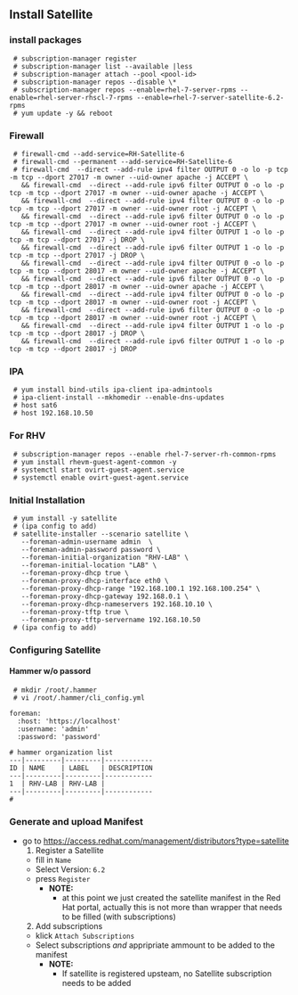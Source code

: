 ##  Install Satellite 

### install packages
```
 # subscription-manager register
 # subscription-manager list --available |less
 # subscription-manager attach --pool <pool-id>
 # subscription-manager repos --disable \*
 # subscription-manager repos --enable=rhel-7-server-rpms --enable=rhel-server-rhscl-7-rpms --enable=rhel-7-server-satellite-6.2-rpms
 # yum update -y && reboot
```

### Firewall
``` 
 # firewall-cmd --add-service=RH-Satellite-6
 # firewall-cmd --permanent --add-service=RH-Satellite-6
 # firewall-cmd  --direct --add-rule ipv4 filter OUTPUT 0 -o lo -p tcp -m tcp --dport 27017 -m owner --uid-owner apache -j ACCEPT \
   && firewall-cmd  --direct --add-rule ipv6 filter OUTPUT 0 -o lo -p tcp -m tcp --dport 27017 -m owner --uid-owner apache -j ACCEPT \
   && firewall-cmd  --direct --add-rule ipv4 filter OUTPUT 0 -o lo -p tcp -m tcp --dport 27017 -m owner --uid-owner root -j ACCEPT \
   && firewall-cmd  --direct --add-rule ipv6 filter OUTPUT 0 -o lo -p tcp -m tcp --dport 27017 -m owner --uid-owner root -j ACCEPT \
   && firewall-cmd  --direct --add-rule ipv4 filter OUTPUT 1 -o lo -p tcp -m tcp --dport 27017 -j DROP \
   && firewall-cmd  --direct --add-rule ipv6 filter OUTPUT 1 -o lo -p tcp -m tcp --dport 27017 -j DROP \
   && firewall-cmd  --direct --add-rule ipv4 filter OUTPUT 0 -o lo -p tcp -m tcp --dport 28017 -m owner --uid-owner apache -j ACCEPT \
   && firewall-cmd  --direct --add-rule ipv6 filter OUTPUT 0 -o lo -p tcp -m tcp --dport 28017 -m owner --uid-owner apache -j ACCEPT \
   && firewall-cmd  --direct --add-rule ipv4 filter OUTPUT 0 -o lo -p tcp -m tcp --dport 28017 -m owner --uid-owner root -j ACCEPT \
   && firewall-cmd  --direct --add-rule ipv6 filter OUTPUT 0 -o lo -p tcp -m tcp --dport 28017 -m owner --uid-owner root -j ACCEPT \
   && firewall-cmd  --direct --add-rule ipv4 filter OUTPUT 1 -o lo -p tcp -m tcp --dport 28017 -j DROP \
   && firewall-cmd  --direct --add-rule ipv6 filter OUTPUT 1 -o lo -p tcp -m tcp --dport 28017 -j DROP
```

### IPA
```
 # yum install bind-utils ipa-client ipa-admintools
 # ipa-client-install --mkhomedir --enable-dns-updates 
 # host sat6
 # host 192.168.10.50
```

### For RHV
```
 # subscription-manager repos --enable rhel-7-server-rh-common-rpms
 # yum install rhevm-guest-agent-common -y
 # systemctl start ovirt-guest-agent.service
 # systemctl enable ovirt-guest-agent.service

```

### Initial Installation 
```
 # yum install -y satellite
 # (ipa config to add)
 # satellite-installer --scenario satellite \
   --foreman-admin-username admin  \
   --foreman-admin-password password \
   --foreman-initial-organization "RHV-LAB" \
   --foreman-initial-location "LAB" \
   --foreman-proxy-dhcp true \
   --foreman-proxy-dhcp-interface eth0 \
   --foreman-proxy-dhcp-range "192.168.100.1 192.168.100.254" \
   --foreman-proxy-dhcp-gateway 192.168.0.1 \
   --foreman-proxy-dhcp-nameservers 192.168.10.10 \
   --foreman-proxy-tftp true \
   --foreman-proxy-tftp-servername 192.168.10.50 
 # (ipa config to add)
```

### Configuring Satellite

#### Hammer w/o passord
```
 # mkdir /root/.hammer
 # vi /root/.hammer/cli_config.yml
```
~~~
foreman:
  :host: 'https://localhost'
  :username: 'admin'
  :password: 'password'
~~~
```
# hammer organization list
---|---------|---------|------------
ID | NAME    | LABEL   | DESCRIPTION
---|---------|---------|------------
1  | RHV-LAB | RHV-LAB |            
---|---------|---------|------------
# 

```

### Generate and upload Manifest 

 * go to https://access.redhat.com/management/distributors?type=satellite
   1. Register a Satellite
     * fill in `Name`
     * Select Version: `6.2`
     * press `Register`
       * **NOTE:**
          * at this point we just created the satellite manifest in the Red Hat portal, actually this is not more than wrapper that needs to be filled (with subscriptions)
   2. Add subscriptions  
     * klick `Attach Subscriptions`
     * Select subscriptions _and_ appripriate ammount to be added to the manifest
       * **NOTE:**
          * If satellite is registered upsteam, no Satellite subscription needs to be added 
